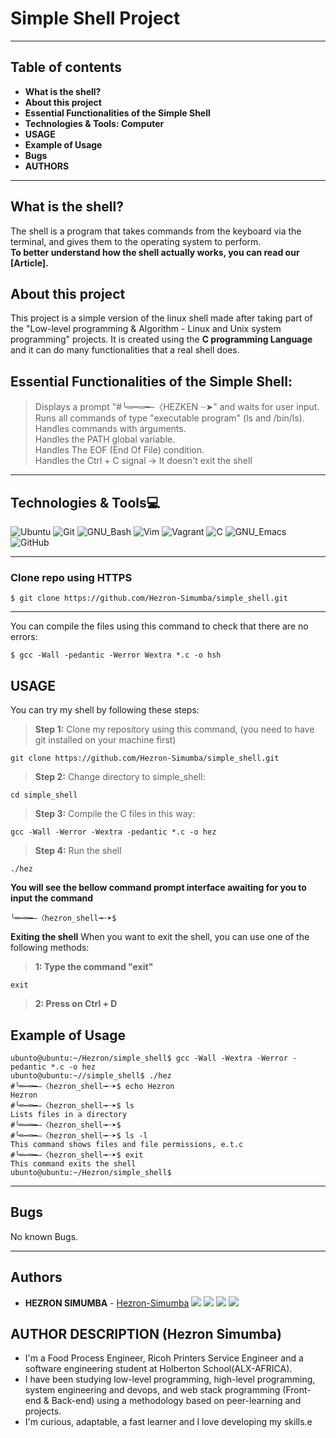 # Simple Shell Project

****
## Table of contents
 - **What is the shell?**
 - **About this project**
 - **Essential Functionalities of the Simple Shell**
 - **Technologies & Tools: Computer**
 - **USAGE**
 - **Example of Usage**
 - **Bugs**
 - **AUTHORS**
 ****

## What is the shell?
The shell is a program that takes commands from the keyboard via the terminal, and gives them to the operating system to perform.\
**To better understand how the shell actually works, you can read our [Article].**

## About this project
This project is a simple version of the linux shell made after taking part of the "Low-level programming & Algorithm - Linux and Unix system programming" projects.
It is created using the **C programming Language** and it can do many functionalities that a real shell does.

## Essential Functionalities of the Simple Shell:
> Displays a prompt "#╰═┅═━–〈HEZKEN ┈➤" and waits for user input.\
> Runs all commands of type "executable program" (ls and /bin/ls).\
> Handles commands with arguments.\
> Handles the PATH global variable.\
> Handles The EOF (End Of File) condition.\
> Handles the Ctrl + C signal -> It doesn't exit the shell

****
## Technologies & Tools:computer:

![Ubuntu](https://img.shields.io/badge/≡-Ubuntu-E95420?&style=flat-square&logo=Ubuntu&labelColor=282828)
![Git](https://img.shields.io/badge/≡-Git-F05032?logo=git&style=flat-square&labelColor=282828)
![GNU_Bash](https://img.shields.io/badge/≡-GNU_Bash-4EAA25?logo=GNU-Bash&style=flat-square&labelColor=282828)
![Vim](https://img.shields.io/badge/≡-Vim-019733?logo=Vim&style=flat-square&logoColor=019733&labelColor=282828)
![Vagrant](https://img.shields.io/badge/≡-Vagrant-1563FF?logo=Vagrant&style=flat-square&logoColor=1563FF&labelColor=282828)
![C](https://img.shields.io/badge/≡-C-A8B9CC?logo=C&style=flat-square&labelColor=282828)
![GNU_Emacs](https://img.shields.io/badge/≡-GNU_Emacs-7F5AB6?logo=GNU-Emacs&style=flat-square&labelColor=282828)
![GitHub](https://img.shields.io/badge/≡-GitHub-181717?logo=GitHub&style=flat-square&labelColor=282828)

---

### Clone repo using HTTPS
```
$ git clone https://github.com/Hezron-Simumba/simple_shell.git
```
---

You can compile the files using this command to check that there are no errors:
```
$ gcc -Wall -pedantic -Werror Wextra *.c -o hsh
```

## USAGE
You can try my shell by following these steps:
> **Step 1:** Clone my repository using this command, (you need to have git installed on your machine first)
````
git clone https://github.com/Hezron-Simumba/simple_shell.git
````
> **Step 2:** Change directory to simple_shell:
````
cd simple_shell
````
> **Step 3:** Compile the C files in this way:
````
gcc -Wall -Werror -Wextra -pedantic *.c -o hez
````
> **Step 4:** Run the shell
````
./hez
````
 **You will see the bellow command prompt interface awaiting for you to input the command**
````
╰═┅═━–〈hezron_shell╼┈➤$
````
**Exiting the shell**
When you want to exit the shell, you can use one of the following methods:
> **1: Type the command "exit"**
````
exit
````
> **2: Press on Ctrl + D**

## Example of Usage
````
ubunto@ubuntu:~/Hezron/simple_shell$ gcc -Wall -Wextra -Werror -pedantic *.c -o hez
ubunto@ubuntu:~//simple_shell$ ./hez
#╰═┅═━–〈hezron_shell╼┈➤$ echo Hezron
Hezron
#╰═┅═━–〈hezron_shell╼┈➤$ ls
Lists files in a directory
#╰═┅═━–〈hezron_shell╼┈➤$
#╰═┅═━–〈hezron_shell╼┈➤$ ls -l
This command shows files and file permissions, e.t.c
#╰═┅═━–〈hezron_shell╼┈➤$ exit
This command exits the shell
ubunto@ubuntu:~/Hezron/simple_shell$
````
---

## Bugs
No known Bugs.

----
## Authors
* **HEZRON SIMUMBA** - [Hezron-Simumba](https://github.com/Hezron-Simumba)
  [<img src="https://img.shields.io/badge/Portfolio-20d6fe.svg?&style=plastic"/>](https://hezron-simumba.github.io/)
[<img src="https://img.shields.io/badge/Twitter-1DA1F2.svg?&style=plastic&logo=twitter&logoColor=white"/>](https://twitter.com/Hezron_Simumba)
[<img src="https://img.shields.io/badg/Linkedin-0A66C2.svg?&style=plastic&logo=linkedin&logoColor=white"/>](https://www.linkedin.com/in/hezron-simumba-b1342419a)
[<img src="https://img.shields.io/badge/GitHub-181717.svg?&style=plastic&logo=github&logoColor=white"/>](https://github.com/Hezron-Simumba)

## AUTHOR DESCRIPTION (Hezron Simumba)
 - I'm a Food Process Engineer, Ricoh Printers Service Engineer and a software engineering student at Holberton School(ALX-AFRICA).
  - I have been studying low-level programming, high-level
 programming, system engineering and devops, and web
 stack programming (Front-end & Back-end) using a
 methodology based on peer-learning and projects.
  - I'm curious, adaptable, a fast learner and I love developing my skills.e
